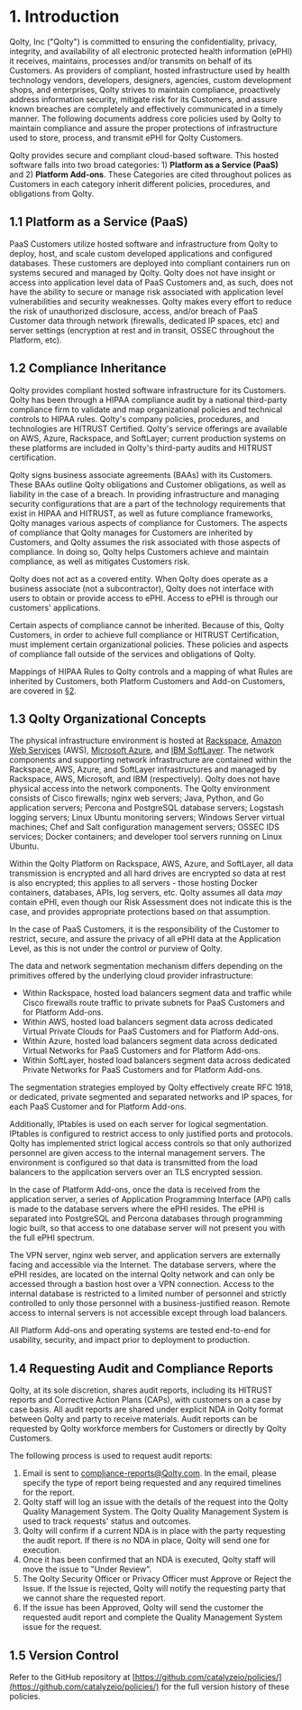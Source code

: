 # 1. Introduction

Qolty, Inc ("Qolty") is committed to ensuring the confidentiality, privacy, integrity, and availability of all electronic protected health information (ePHI) it receives, maintains, processes and/or transmits on behalf of its Customers. As providers of compliant, hosted infrastructure used by health technology vendors, developers, designers, agencies, custom development shops, and enterprises, Qolty strives to maintain compliance, proactively address information security, mitigate risk for its Customers, and assure known breaches are completely and effectively communicated in a timely manner. The following documents address core policies used by Qolty to maintain compliance and assure the proper protections of infrastructure used to store, process, and transmit ePHI for Qolty Customers.

Qolty provides secure and compliant cloud-based software. This hosted software falls into two broad categories: 1) **Platform as a Service (PaaS)** and 2) **Platform Add-ons**. These Categories are cited throughout polices as Customers in each category inherit different policies, procedures, and obligations from Qolty.

## 1.1 Platform as a Service (PaaS)

PaaS Customers utilize hosted software and infrastructure from Qolty to deploy, host, and scale custom developed applications and configured databases. These customers are deployed into compliant containers run on systems secured and managed by Qolty. Qolty does not have insight or access into application level data of PaaS Customers and, as such, does not have the ability to secure or manage risk associated with application level vulnerabilities and security weaknesses. Qolty makes every effort to reduce the risk of unauthorized disclosure, access, and/or breach of PaaS Customer data through network (firewalls, dedicated IP spaces, etc) and server settings (encryption at rest and in transit, OSSEC throughout the Platform, etc).

## 1.2 Compliance Inheritance

Qolty provides compliant hosted software infrastructure for its Customers. Qolty has been through a HIPAA compliance audit by a national third-party compliance firm to validate and map organizational policies and technical controls to HIPAA rules. Qolty's company policies, procedures, and technologies are HITRUST Certified. Qolty's service offerings are available on AWS, Azure, Rackspace, and SoftLayer; current production systems on these platforms are included in Qolty's third-party audits and HITRUST certification.

Qolty signs business associate agreements (BAAs) with its Customers. These BAAs outline Qolty obligations and Customer obligations, as well as liability in the case of a breach. In providing infrastructure and managing security configurations that are a part of the technology requirements that exist in HIPAA and HITRUST, as well as future compliance frameworks, Qolty manages various aspects of compliance for Customers. The aspects of compliance that Qolty manages for Customers are inherited by Customers, and Qolty assumes the risk associated with those aspects of compliance. In doing so, Qolty helps Customers achieve and maintain compliance, as well as mitigates Customers risk.

Qolty does not act as a covered entity. When Qolty does operate as a business associate (not a subcontractor), Qolty does not interface with users to obtain or provide access to ePHI. Access to ePHI is through our customers' applications.

Certain aspects of compliance cannot be inherited. Because of this, Qolty Customers, in order to achieve full compliance or HITRUST Certification, must implement certain organizational policies. These policies and aspects of compliance fall outside of the services and obligations of Qolty.

Mappings of HIPAA Rules to Qolty controls and a mapping of what Rules are inherited by Customers, both Platform Customers and Add-on Customers, are covered in [§2](#2.-hipaa-inheritance).

## 1.3 Qolty Organizational Concepts

The physical infrastructure environment is hosted at [Rackspace](https://www.rackspace.com/), [Amazon Web Services](https://aws.amazon.com/) (AWS), [Microsoft Azure](https://azure.microsoft.com/), and [IBM SoftLayer](http://www.softlayer.com/). The network components and supporting network infrastructure are contained within the Rackspace, AWS, Azure, and SoftLayer infrastructures and managed by Rackspace, AWS, Microsoft, and IBM (respectively). Qolty does not have physical access into the network components. The Qolty environment consists of Cisco firewalls; nginx web servers; Java, Python, and Go application servers; Percona and PostgreSQL database servers; Logstash logging servers; Linux Ubuntu monitoring servers; Windows Server virtual machines; Chef and Salt configuration management servers; OSSEC IDS services; Docker containers; and developer tool servers running on Linux Ubuntu.

Within the Qolty Platform on Rackspace, AWS, Azure, and SoftLayer, all data transmission is encrypted and all hard drives are encrypted so data at rest is also encrypted; this applies to all servers - those hosting Docker containers, databases, APIs, log servers, etc. Qolty assumes all data *may* contain ePHI, even though our Risk Assessment does not indicate this is the case, and provides appropriate protections based on that assumption.

In the case of PaaS Customers, it is the responsibility of the Customer to restrict, secure, and assure the privacy of all ePHI data at the Application Level, as this is not under the control or purview of Qolty.

The data and network segmentation mechanism differs depending on the primitives offered by the underlying cloud provider infrastructure:

* Within Rackspace, hosted load balancers segment data and traffic while Cisco firewalls route traffic to private subnets for PaaS Customers and for Platform Add-ons.
* Within AWS, hosted load balancers segment data across dedicated Virtual Private Clouds for PaaS Customers and for Platform Add-ons.
* Within Azure, hosted load balancers segment data across dedicated Virtual Networks for PaaS Customers and for Platform Add-ons.
* Within SoftLayer, hosted load balancers segment data across dedicated Private Networks for PaaS Customers and for Platform Add-ons.

The segmentation strategies employed by Qolty effectively create RFC 1918, or dedicated, private segmented and separated networks and IP spaces, for each PaaS Customer and for Platform Add-ons.

Additionally, IPtables is used on each server for logical segmentation. IPtables is configured to restrict access to only justified ports and protocols. Qolty has implemented strict logical access controls so that only authorized personnel are given access to the internal management servers. The environment is configured so that data is transmitted from the load balancers to the application servers over an TLS encrypted session.

In the case of Platform Add-ons, once the data is received from the application server, a series of Application Programming Interface (API) calls is made to the database servers where the ePHI resides. The ePHI is separated into PostgreSQL and Percona databases through programming logic built, so that access to one database server will not present you with the full ePHI spectrum.

The VPN server, nginx web server, and application servers are externally facing and accessible via the Internet. The database servers, where the ePHI resides, are located on the internal Qolty network and can only be accessed through a bastion host over a VPN connection. Access to the internal database is restricted to a limited number of personnel and strictly controlled to only those personnel with a business-justified reason. Remote access to internal servers is not accessible except through load balancers.

All Platform Add-ons and operating systems are tested end-to-end for usability, security, and impact prior to deployment to production.

## 1.4 Requesting Audit and Compliance Reports

Qolty, at its sole discretion, shares audit reports, including its HITRUST reports and Corrective Action Plans (CAPs), with customers on a case by case basis. All audit reports are shared under explicit NDA in Qolty format between Qolty and party to receive materials. Audit reports can be requested by Qolty workforce members for Customers or directly by Qolty Customers.

The following process is used to request audit reports:

1. Email is sent to compliance-reports@Qolty.com. In the email, please specify the type of report being requested and any required timelines for the report.
2. Qolty staff will log an issue with the details of the request into the Qolty Quality Management System. The Qolty Quality Management System is used to track requests' status and outcomes.
3. Qolty will confirm if a current NDA is in place with the party requesting the audit report. If there is no NDA in place, Qolty will send one for execution.
4. Once it has been confirmed that an NDA is executed, Qolty staff will move the issue to "Under Review".
5. The Qolty Security Officer or Privacy Officer must Approve or Reject the Issue. If the Issue is rejected, Qolty will notify the requesting party that we cannot share the requested report.
6. If the issue has been Approved, Qolty will send the customer the requested audit report and complete the Quality Management System issue for the request.

## 1.5 Version Control

Refer to the GitHub repository at [https://github.com/catalyzeio/policies/](https://github.com/catalyzeio/policies/) for the full version history of these policies.
